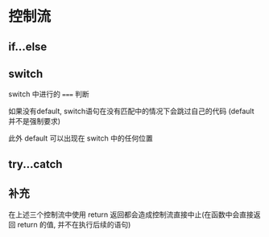 # 控制流

## if...else

## switch

switch 中进行的 `===` 判断

如果没有default, switch语句在没有匹配中的情况下会跳过自己的代码 (default 并不是强制要求)

此外 default 可以出现在 switch 中的任何位置

## try...catch


## 补充

在上述三个控制流中使用  return 返回都会造成控制流直接中止(在函数中会直接返回 return 的值, 并不在执行后续的语句)


